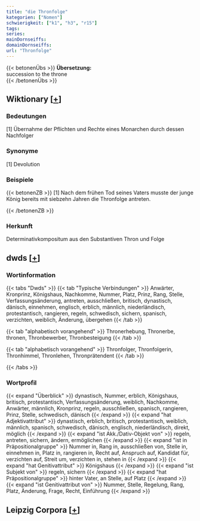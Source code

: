 ```yaml
---
title: "die Thronfolge"
kategorien: ["Nomen"]
schwierigkeit: ["k1", "h3", "r15"]
tags:
series:
mainDornseiffs:
domainDornseiffs:
url: "Thronfolge"
---
```


{{< betonenÜbs >}}
**Übersetzung:**  
succession to the throne  
{{< /betonenÜbs >}}

## Wiktionary [[+](https://de.wiktionary.org/wiki/Thronfolge)]

### Bedeutungen
[1] Übernahme der Pflichten und Rechte eines Monarchen durch dessen Nachfolger  

### Synonyme
[1] Devolution  

### Beispiele
{{< betonenZB >}}
[1] Nach dem frühen Tod seines Vaters musste der junge König bereits mit siebzehn Jahren die Thronfolge antreten.  

{{< /betonenZB >}}
### Herkunft
Determinativkompositum aus den Substantiven Thron und Folge  



## dwds [[+](https://www.dwds.de/wb/Thronfolge)]

### Wortinformation
{{< tabs "Dwds" >}}
{{< tab "Typische Verbindungen" >}}
Anwärter, Kronprinz, Königshaus, Nachkomme, Nummer, Platz, Prinz, Rang, Stelle, Verfassungsänderung, antreten, ausschließen, britisch, dynastisch, dänisch, einnehmen, englisch, erblich, männlich, niederländisch, protestantisch, rangieren, regeln, schwedisch, sichern, spanisch, verzichten, weiblich, Änderung, übergehen
{{< /tab >}}

{{< tab "alphabetisch vorangehend" >}}
Thronerhebung, Thronerbe, thronen, Thronbewerber, Thronbesteigung
{{< /tab >}}

{{< tab "alphabetisch vorangehend" >}}
Thronfolger, Thronfolgerin, Thronhimmel, Thronlehen, Thronprätendent
{{< /tab >}}

{{< /tabs >}}

### Wortprofil
{{< expand "Überblick" >}} dynastisch, Nummer, erblich, Königshaus, britisch, protestantisch, Verfassungsänderung, weiblich, Nachkomme, Anwärter, männlich, Kronprinz, regeln, ausschließen, spanisch, rangieren, Prinz, Stelle, schwedisch, dänisch {{< /expand >}}
{{< expand "hat Adjektivattribut" >}} dynastisch, erblich, britisch, protestantisch, weiblich, männlich, spanisch, schwedisch, dänisch, englisch, niederländisch, direkt, möglich {{< /expand >}}
{{< expand "ist Akk./Dativ-Objekt von" >}} regeln, antreten, sichern, ändern, ermöglichen {{< /expand >}}
{{< expand "ist in Präpositionalgruppe" >}} Nummer in, Rang in, ausschließen von, Stelle in, einnehmen in, Platz in, rangieren in, Recht auf, Anspruch auf, Kandidat für, verzichten auf, Streit um, verzichten in, stehen in {{< /expand >}}
{{< expand "hat Genitivattribut" >}} Königshaus {{< /expand >}}
{{< expand "ist Subjekt von" >}} regeln, sichern {{< /expand >}}
{{< expand "hat Präpositionalgruppe" >}} hinter Vater, an Stelle, auf Platz {{< /expand >}}
{{< expand "ist Genitivattribut von" >}} Nummer, Stelle, Regelung, Rang, Platz, Änderung, Frage, Recht, Einführung {{< /expand >}}

## Leipzig Corpora [[+](https://corpora.uni-leipzig.de/en/res?word=Thronfolge&corpusId=deu_newscrawl-public_2018)]

